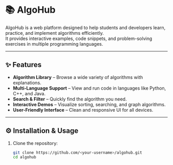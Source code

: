 # 📚 AlgoHub

AlgoHub is a web platform designed to help students and developers learn, practice, and implement algorithms efficiently.  
It provides interactive examples, code snippets, and problem-solving exercises in multiple programming languages.

---

## ✨ Features
- **Algorithm Library** – Browse a wide variety of algorithms with explanations.
- **Multi-Language Support** – View and run code in languages like Python, C++, and Java.
- **Search & Filter** – Quickly find the algorithm you need.
- **Interactive Demos** – Visualize sorting, searching, and graph algorithms.
- **User-Friendly Interface** – Clean and responsive UI for all devices.

---

## ⚙️ Installation & Usage

1. Clone the repository:
   ```bash
   git clone https://github.com/<your-username>/algohub.git
   cd algohub
